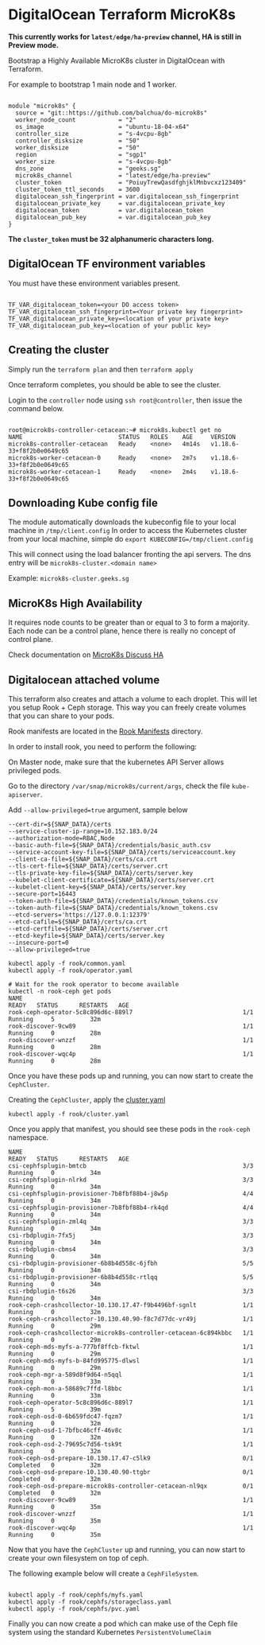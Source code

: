 # DigitalOcean Terraform MicroK8s

**This currently works for `latest/edge/ha-preview` channel, HA is still in Preview mode.**

Bootstrap a Highly Available MicroK8s cluster in DigitalOcean with Terraform.

For example to bootstrap 1 main node and 1 worker.

```hcl

module "microk8s" {
  source = "git::https://github.com/balchua/do-microk8s"
  worker_node_count            = "2"
  os_image                     = "ubuntu-18-04-x64"
  controller_size              = "s-4vcpu-8gb"
  controller_disksize          = "50"
  worker_disksize              = "50"
  region                       = "sgp1"
  worker_size                  = "s-4vcpu-8gb"
  dns_zone                     = "geeks.sg"
  microk8s_channel             = "latest/edge/ha-preview"
  cluster_token                = "PoiuyTrewQasdfghjklMnbvcxz123409"
  cluster_token_ttl_seconds    = 3600
  digitalocean_ssh_fingerprint = var.digitalocean_ssh_fingerprint
  digitalocean_private_key     = var.digitalocean_private_key
  digitalocean_token           = var.digitalocean_token
  digitalocean_pub_key         = var.digitalocean_pub_key
}

```

**The `cluster_token` must be 32 alphanumeric characters long.**

## DigitalOcean TF environment variables

You must have these environment variables present.

```shell

TF_VAR_digitalocean_token=<your DO access token>
TF_VAR_digitalocean_ssh_fingerprint=<Your private key fingerprint>
TF_VAR_digitalocean_private_key=<location of your private key>
TF_VAR_digitalocean_pub_key=<location of your public key>

```

## Creating the cluster

Simply run the `terraform plan` and then `terraform apply`

Once terraform completes, you should be able to see the cluster.

Login to the `controller` node using `ssh root@controller`, then issue the command below.

```shell

root@microk8s-controller-cetacean:~# microk8s.kubectl get no
NAME                           STATUS   ROLES    AGE     VERSION
microk8s-controller-cetacean   Ready    <none>   4m14s   v1.18.6-33+f8f2b0e0649c65
microk8s-worker-cetacean-0     Ready    <none>   2m7s    v1.18.6-33+f8f2b0e0649c65
microk8s-worker-cetacean-1     Ready    <none>   2m4s    v1.18.6-33+f8f2b0e0649c65

```

## Downloading Kube config file

The module automatically downloads the kubeconfig file to your local machine in `/tmp/client.config`
In order to access the Kubernetes cluster from your local machine, simple do `export KUBECONFIG=/tmp/client.config`

This will connect using the load balancer fronting the api servers.  The dns entry will be `microk8s-cluster.<domain name>`

Example:
`microk8s-cluster.geeks.sg`

## MicroK8s High Availability
It requires node counts to be greater than or equal to 3 to form a majority.  Each node can be a control plane, hence there is really no concept of control plane.

Check documentation on [MicroK8s Discuss HA](https://discuss.kubernetes.io/t/high-availability-ha/11731)


## Digitalocean attached volume

This terraform also creates and attach a volume to each droplet.  This will let you setup Rook + Ceph storage.  This way you can freely create volumes that you can share to your pods.

Rook manifests are located in the [Rook Manifests](rook/cephfs/) directory.

In order to install rook, you need to perform the following:

On Master node, make sure that the kubernetes API Server allows privileged pods.

Go to the directory `/var/snap/microk8s/current/args`, check the file `kube-apiserver`.

Add `--allow-privileged=true` argument, sample below

```shell
--cert-dir=${SNAP_DATA}/certs
--service-cluster-ip-range=10.152.183.0/24
--authorization-mode=RBAC,Node
--basic-auth-file=${SNAP_DATA}/credentials/basic_auth.csv
--service-account-key-file=${SNAP_DATA}/certs/serviceaccount.key
--client-ca-file=${SNAP_DATA}/certs/ca.crt
--tls-cert-file=${SNAP_DATA}/certs/server.crt
--tls-private-key-file=${SNAP_DATA}/certs/server.key
--kubelet-client-certificate=${SNAP_DATA}/certs/server.crt
--kubelet-client-key=${SNAP_DATA}/certs/server.key
--secure-port=16443
--token-auth-file=${SNAP_DATA}/credentials/known_tokens.csv
--token-auth-file=${SNAP_DATA}/credentials/known_tokens.csv
--etcd-servers='https://127.0.0.1:12379'
--etcd-cafile=${SNAP_DATA}/certs/ca.crt
--etcd-certfile=${SNAP_DATA}/certs/server.crt
--etcd-keyfile=${SNAP_DATA}/certs/server.key
--insecure-port=0
--allow-privileged=true
```

```shell
kubectl apply -f rook/common.yaml
kubectl apply -f rook/operator.yaml

# Wait for the rook operator to become available
kubectl -n rook-ceph get pods
NAME                                                              READY   STATUS      RESTARTS   AGE
rook-ceph-operator-5c8c896d6c-889l7                               1/1     Running     5          32m
rook-discover-9cw89                                               1/1     Running     0          28m
rook-discover-wnzzf                                               1/1     Running     0          28m
rook-discover-wqc4p                                               1/1     Running     0          28m
```

Once you have these pods up and running, you can now start to create the `CephCluster`.

Creating the `CephCluster`, apply the [cluster.yaml](rook/cluster.yaml)

`kubectl apply -f rook/cluster.yaml`

Once you apply that manifest, you should see these pods in the `rook-ceph` namespace.

```shell
NAME                                                              READY   STATUS      RESTARTS   AGE
csi-cephfsplugin-bmtcb                                            3/3     Running     0          34m
csi-cephfsplugin-nlrkd                                            3/3     Running     0          34m
csi-cephfsplugin-provisioner-7b8fbf88b4-j8w5p                     4/4     Running     0          34m
csi-cephfsplugin-provisioner-7b8fbf88b4-rk4qd                     4/4     Running     0          34m
csi-cephfsplugin-zml4q                                            3/3     Running     0          34m
csi-rbdplugin-7fx5j                                               3/3     Running     0          34m
csi-rbdplugin-cbms4                                               3/3     Running     0          34m
csi-rbdplugin-provisioner-6b8b4d558c-6jfbh                        5/5     Running     0          34m
csi-rbdplugin-provisioner-6b8b4d558c-rtlqq                        5/5     Running     0          34m
csi-rbdplugin-t6s26                                               3/3     Running     0          34m
rook-ceph-crashcollector-10.130.17.47-f9b4496bf-sgnlt             1/1     Running     0          32m
rook-ceph-crashcollector-10.130.40.90-f8c7d77dc-vr49j             1/1     Running     0          29m
rook-ceph-crashcollector-microk8s-controller-cetacean-6c894kbbc   1/1     Running     0          29m
rook-ceph-mds-myfs-a-777bf8ffcb-fktwl                             1/1     Running     0          29m
rook-ceph-mds-myfs-b-84fd995775-dlwsl                             1/1     Running     0          29m
rook-ceph-mgr-a-589d8f9d64-n5qql                                  1/1     Running     0          33m
rook-ceph-mon-a-58689c7ffd-l8bbc                                  1/1     Running     0          33m
rook-ceph-operator-5c8c896d6c-889l7                               1/1     Running     5          39m
rook-ceph-osd-0-6b659fdc47-fqzm7                                  1/1     Running     0          32m
rook-ceph-osd-1-7bfbc46cff-46v8c                                  1/1     Running     0          32m
rook-ceph-osd-2-79695c7d56-tsk9t                                  1/1     Running     0          32m
rook-ceph-osd-prepare-10.130.17.47-c5lk9                          0/1     Completed   0          32m
rook-ceph-osd-prepare-10.130.40.90-ttgbr                          0/1     Completed   0          32m
rook-ceph-osd-prepare-microk8s-controller-cetacean-nl9qx          0/1     Completed   0          32m
rook-discover-9cw89                                               1/1     Running     0          35m
rook-discover-wnzzf                                               1/1     Running     0          35m
rook-discover-wqc4p                                               1/1     Running     0          35m
```

Now that you have the `CephCluster` up and running, you can now start to create your own filesystem on top of ceph.

The following example below will create a `CephFileSystem`.

```shell

kubectl apply -f rook/cephfs/myfs.yaml
kubectl apply -f rook/cephfs/storageclass.yaml
kubectl apply -f rook/cephfs/pvc.yaml
```

Finally you can now create a pod which can make use of the Ceph file system using the standard Kubernetes `PersistentVolumeClaim`



